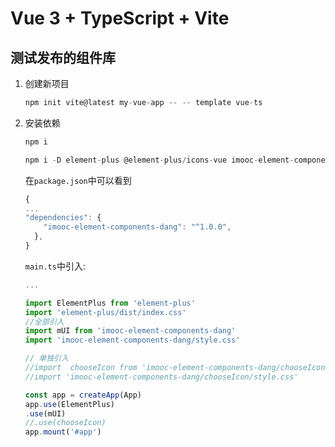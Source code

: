 # Vue 3 + TypeScript + Vite

## 测试发布的组件库

1. 创建新项目

   ```javascript
   npm init vite@latest my-vue-app -- -- template vue-ts
   ```

2. 安装依赖

   ```javascript
   npm i 
   
   npm i -D element-plus @element-plus/icons-vue imooc-element-components-dang
   
   ```

   在`package.json`中可以看到

   ```javascript
   {
   ...
   "dependencies": {
       "imooc-element-components-dang": "^1.0.0",
     },
   }
   ```

   `main.ts`中引入:

   ```typescript
   ...
   
   import ElementPlus from 'element-plus'
   import 'element-plus/dist/index.css'
   //全部引入
   import mUI from 'imooc-element-components-dang'
   import 'imooc-element-components-dang/style.css'
   
   // 单独引入
   //import  chooseIcon from 'imooc-element-components-dang/chooseIcon'
   //import 'imooc-element-components-dang/chooseIcon/style.css'
   
   const app = createApp(App)
   app.use(ElementPlus)
   .use(mUI)
   //.use(chooseIcon)
   app.mount('#app')
   ```

   
